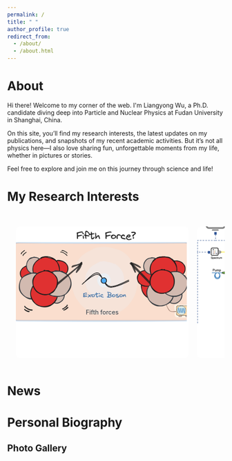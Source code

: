 ```yaml
---
permalink: /
title: " "
author_profile: true
redirect_from: 
  - /about/
  - /about.html
---
```


About 
======

Hi there! Welcome to my corner of the web. I'm Liangyong Wu, a Ph.D. candidate diving deep into Particle and Nuclear Physics at Fudan University in Shanghai, China.

On this site, you’ll find my research interests, the latest updates on my publications, and snapshots of my recent academic activities. But it’s not all physics here—I also love sharing fun, unforgettable moments from my life, whether in pictures or stories.

Feel free to explore and join me on this journey through science and life!

My Research Interests
======

<div class="ratio-gallery">
    <div class="gallery-scroll">
        <div class="ratio-item">
            <div class="image-container">
                <img src="/images/fifth_force.png" alt="fig1">
            </div>
            <div class="content">Fifth forces</div>
        </div>
        <div class="ratio-item">
            <div class="image-container">
                <img src="/images/meop.png" alt="fig2">
            </div>
            <div class="content">MEOP \(^3\)He</div>
        </div>
        <div class="ratio-item">
            <div class="image-container">
                <img src="/images/meop.png" alt="fig3">
            </div>
            <div class="content">MEOP \(^3\)He</div>
        </div>
        <div class="ratio-item">
            <div class="image-container">
                <img src="/images/meop.png" alt="fig4">
            </div>
            <div class="content">MEOP \(^3\)He</div>
        </div>
    </div>
</div>

<style>
.ratio-gallery {
    margin: 2rem 0;
}

.gallery-scroll {
    display: flex;
    overflow-x: auto;
    gap: 20px;
    padding: 20px;
    background: rgba(255, 255, 255, 0);
    border-radius: 12px;
}

.ratio-item {
    position: relative; /* ⭐ 添加这一行 */
    flex: 0 0 400px;
    background: white;
    border-radius: 10px;
    overflow: hidden;
    box-shadow: 0 3px 10px rgba(255, 255, 255, 0);
}

.image-container {
    height: 75%;
    aspect-ratio: 4:3; 
    overflow: hidden;
}

.image-container img {
    width: 99%;
    height: 99%;
    object-fit: cover;
    object-position: center;
    transition: transform 0.3s ease;
}

.ratio-item:hover .image-container img {
    transform: scale(1.05);
}

.content {
    position: absolute;
    bottom: 0;               /* 靠下 */
    left: 50%;               /* 居中点 */
    transform: translateX(-50%); /* 水平居中 */
    height: 100px;           /* 固定高度 */
    padding: 15px;
    text-align: center;
    font-weight: 500;
    color: #495057;
}
</style>


News
======

Personal Biography
======


Photo Gallery
------
